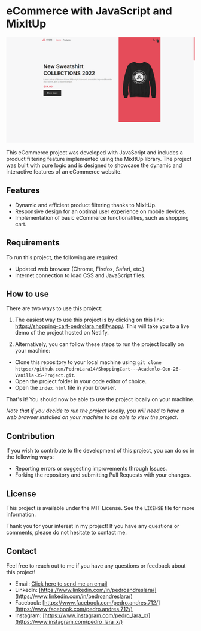# eCommerce with JavaScript and MixItUp

![Screenshoot of the page](/assets/images/projectImage1.png)

This eCommerce project was developed with JavaScript and includes a product filtering feature implemented using the MixItUp library. The project was built with pure logic and is designed to showcase the dynamic and interactive features of an eCommerce website.

## Features

- Dynamic and efficient product filtering thanks to MixItUp.
- Responsive design for an optimal user experience on mobile devices.
- Implementation of basic eCommerce functionalities, such as shopping cart.

## Requirements

To run this project, the following are required:

- Updated web browser (Chrome, Firefox, Safari, etc.).
- Internet connection to load CSS and JavaScript files.

## How to use

There are two ways to use this project:

1. The easiest way to use this project is by clicking on this link: https://shopping-cart-pedrolara.netlify.app/. This will take you to a live demo of the project hosted on Netlify.

2. Alternatively, you can follow these steps to run the project locally on your machine:

- Clone this repository to your local machine using `git clone https://github.com/PedroLara14/ShoppingCart---Academlo-Gen-26-Vanilla-JS-Project.git`.
- Open the project folder in your code editor of choice.
- Open the `index.html` file in your browser.

That's it! You should now be able to use the project locally on your machine.

*Note that if you decide to run the project locally, you will need to have a web browser installed on your machine to be able to view the project.*



## Contribution

If you wish to contribute to the development of this project, you can do so in the following ways:

- Reporting errors or suggesting improvements through Issues.
- Forking the repository and submitting Pull Requests with your changes.

## License

This project is available under the MIT License. See the `LICENSE` file for more information.

Thank you for your interest in my project! If you have any questions or comments, please do not hesitate to contact me.

## Contact

Feel free to reach out to me if you have any questions or feedback about this project!

- Email: [Click here to send me an email](mailto:brownsgameplays14@gmail.com)
- LinkedIn: [https://www.linkedin.com/in/pedroandreslara/](https://www.linkedin.com/in/pedroandreslara/)
- Facebook: [https://www.facebook.com/pedro.andres.712/](https://www.facebook.com/pedro.andres.712/)
- Instagram: [https://www.instagram.com/pedro_lara_x/](https://www.instagram.com/pedro_lara_x/)
